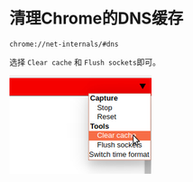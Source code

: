 # 清理Chrome的DNS缓存

```
chrome://net-internals/#dns
```
选择 `Clear cache` 和 `Flush sockets`即可。

![](chrome-clear-cache.jpg)